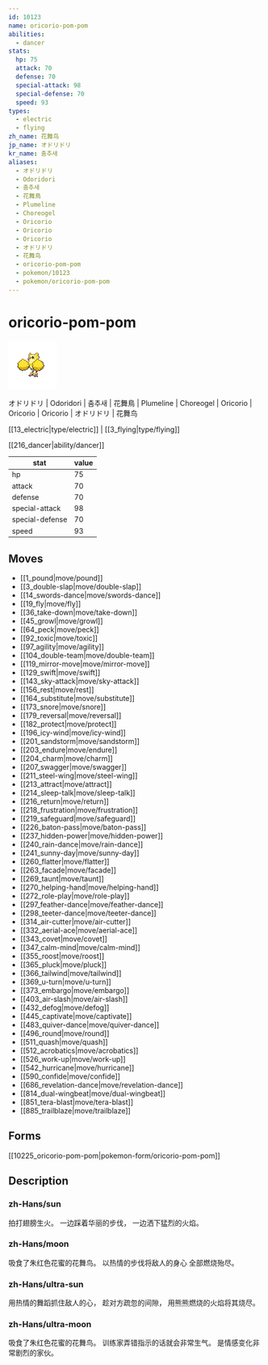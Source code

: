 ```yaml
---
id: 10123
name: oricorio-pom-pom
abilities:
  - dancer
stats:
  hp: 75
  attack: 70
  defense: 70
  special-attack: 98
  special-defense: 70
  speed: 93
types:
  - electric
  - flying
zh_name: 花舞鸟
jp_name: オドリドリ
kr_name: 춤추새
aliases:
  - オドリドリ
  - Odoridori
  - 춤추새
  - 花舞鳥
  - Plumeline
  - Choreogel
  - Oricorio
  - Oricorio
  - Oricorio
  - オドリドリ
  - 花舞鸟
  - oricorio-pom-pom
  - pokemon/10123
  - pokemon/oricorio-pom-pom
---
```

# oricorio-pom-pom

![](https://raw.githubusercontent.com/PokeAPI/sprites/master/sprites/pokemon/10123.png)

オドリドリ | Odoridori | 춤추새 | 花舞鳥 | Plumeline | Choreogel | Oricorio | Oricorio | Oricorio | オドリドリ | 花舞鸟

[[13_electric|type/electric]] | [[3_flying|type/flying]]

[[216_dancer|ability/dancer]]

|stat|value|
|---|---|
|hp|75|
|attack|70|
|defense|70|
|special-attack|98|
|special-defense|70|
|speed|93|


## Moves

- [[1_pound|move/pound]]
- [[3_double-slap|move/double-slap]]
- [[14_swords-dance|move/swords-dance]]
- [[19_fly|move/fly]]
- [[36_take-down|move/take-down]]
- [[45_growl|move/growl]]
- [[64_peck|move/peck]]
- [[92_toxic|move/toxic]]
- [[97_agility|move/agility]]
- [[104_double-team|move/double-team]]
- [[119_mirror-move|move/mirror-move]]
- [[129_swift|move/swift]]
- [[143_sky-attack|move/sky-attack]]
- [[156_rest|move/rest]]
- [[164_substitute|move/substitute]]
- [[173_snore|move/snore]]
- [[179_reversal|move/reversal]]
- [[182_protect|move/protect]]
- [[196_icy-wind|move/icy-wind]]
- [[201_sandstorm|move/sandstorm]]
- [[203_endure|move/endure]]
- [[204_charm|move/charm]]
- [[207_swagger|move/swagger]]
- [[211_steel-wing|move/steel-wing]]
- [[213_attract|move/attract]]
- [[214_sleep-talk|move/sleep-talk]]
- [[216_return|move/return]]
- [[218_frustration|move/frustration]]
- [[219_safeguard|move/safeguard]]
- [[226_baton-pass|move/baton-pass]]
- [[237_hidden-power|move/hidden-power]]
- [[240_rain-dance|move/rain-dance]]
- [[241_sunny-day|move/sunny-day]]
- [[260_flatter|move/flatter]]
- [[263_facade|move/facade]]
- [[269_taunt|move/taunt]]
- [[270_helping-hand|move/helping-hand]]
- [[272_role-play|move/role-play]]
- [[297_feather-dance|move/feather-dance]]
- [[298_teeter-dance|move/teeter-dance]]
- [[314_air-cutter|move/air-cutter]]
- [[332_aerial-ace|move/aerial-ace]]
- [[343_covet|move/covet]]
- [[347_calm-mind|move/calm-mind]]
- [[355_roost|move/roost]]
- [[365_pluck|move/pluck]]
- [[366_tailwind|move/tailwind]]
- [[369_u-turn|move/u-turn]]
- [[373_embargo|move/embargo]]
- [[403_air-slash|move/air-slash]]
- [[432_defog|move/defog]]
- [[445_captivate|move/captivate]]
- [[483_quiver-dance|move/quiver-dance]]
- [[496_round|move/round]]
- [[511_quash|move/quash]]
- [[512_acrobatics|move/acrobatics]]
- [[526_work-up|move/work-up]]
- [[542_hurricane|move/hurricane]]
- [[590_confide|move/confide]]
- [[686_revelation-dance|move/revelation-dance]]
- [[814_dual-wingbeat|move/dual-wingbeat]]
- [[851_tera-blast|move/tera-blast]]
- [[885_trailblaze|move/trailblaze]]

## Forms



[[10225_oricorio-pom-pom|pokemon-form/oricorio-pom-pom]]

## Description

### zh-Hans/sun

拍打翅膀生火。
一边踩着华丽的步伐，
一边洒下猛烈的火焰。

### zh-Hans/moon

吸食了朱红色花蜜的花舞鸟。
以热情的步伐将敌人的身心
全部燃烧殆尽。

### zh-Hans/ultra-sun

用热情的舞蹈抓住敌人的心，
趁对方疏忽的间隙，
用熊熊燃烧的火焰将其烧尽。

### zh-Hans/ultra-moon

吸食了朱红色花蜜的花舞鸟。
训练家弄错指示的话就会非常生气。
是情感变化非常剧烈的家伙。

